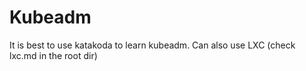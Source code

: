 # Kubeadm

It is best to use katakoda to learn kubeadm. Can also use LXC (check lxc.md in the root dir)
